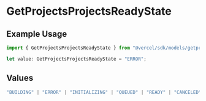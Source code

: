# GetProjectsProjectsReadyState

## Example Usage

```typescript
import { GetProjectsProjectsReadyState } from "@vercel/sdk/models/getprojectsop.js";

let value: GetProjectsProjectsReadyState = "ERROR";
```

## Values

```typescript
"BUILDING" | "ERROR" | "INITIALIZING" | "QUEUED" | "READY" | "CANCELED"
```